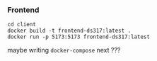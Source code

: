 ### Frontend
```
cd client
docker build -t frontend-ds317:latest .
docker run -p 5173:5173 frontend-ds317:latest
```
maybe writing `docker-compose` next ???